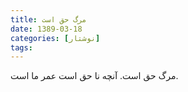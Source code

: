 ```yaml
---
title: مرگ حق است
date: 1389-03-18
categories: [نوشتار]
tags:
---
```


مرگ حق است. آنچه نا حق است عمر ما است.
